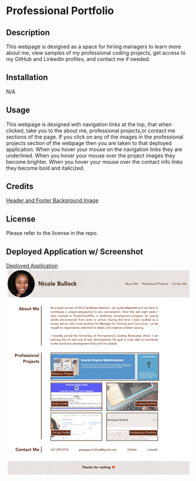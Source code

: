 # Professional Portfolio

## Description

This webpage is designed as a space for hiriing managers to learn more about me, view samples of my professional coding projects, get access to my GitHub and LinkedIn profiles, and contact me if needed. 

## Installation

N/A

## Usage

This webpage is designed with navigation links at the top, that when clicked, take you to the about me, professional projects,or contact me sections of the page. If you click on any of the images in the professional projects section of the webpage then you are taken to that deployed application. When you hover your mouse on the navigation links they are underlined. When you hover your mouse over the project images they become brighter. When you hover your mouse over the contact info links they become bold and italicized. 

## Credits

[Header and Footer Background Image](https://www.toptal.com/designers/subtlepatterns/uploads/ep_naturalwhite.png)

## License

Please refer to the license in the repo.

## Deployed Application w/ Screenshot
[Deployed Application](https://pbullock08.github.io/professional-portfolio/)
![image](./assets/images/readme%20screenshot.png)